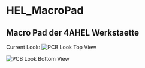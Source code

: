 # HEL_MacroPad

## Macro Pad der 4AHEL Werkstaette

Current Look:
![PCB Look Top View](https://cdn.discordapp.com/attachments/420272405123039262/1055169146364633088/image.png)

![PCB Look Bottom View](https://cdn.discordapp.com/attachments/420272405123039262/1055169222390591532/image.png)
